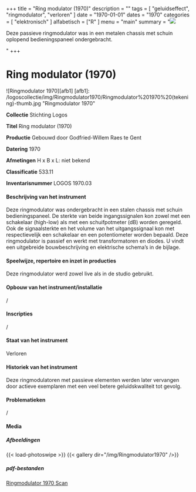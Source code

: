 ﻿+++
title = "Ring modulator (1970)"
description = ""
tags = [
    "geluidseffect",
"ringmodulator",
"verloren"
]
date = "1970-01-01"
dates = "1970"
categories = [ "elektronisch"
]
alfabetisch = ["R"
]
menu = "main"
summary = "<a href='/logoscollectie/1970/ringmodulator1970'><img src='/logoscollectie/img/Ringmodulator1970/Ringmodulator%201970%20(tekening)-thumb.jpg'></a><p>Deze passieve ringmodulator was in een metalen chassis met schuin oplopend bedieningspaneel ondergebracht.</p>"
+++

# Ring modulator (1970)
![Ringmodulator 1970][afb1]
[afb1]: /logoscollectie/img/Ringmodulator1970/Ringmodulator%201970%20(tekening)-thumb.jpg "Ringmodulator 1970"

**Collectie**
Stichting Logos

**Titel**
Ring modulator (1970)

**Productie**
Gebouwd door Godfried-Willem Raes te Gent

**Datering**
1970

**Afmetingen**
H x B x L: niet bekend

**Classificatie**
533.11

**Inventarisnummer**
LOGOS 1970.03

#### Beschrijving van het instrument
Deze ringmodulator was ondergebracht in een stalen chassis met schuin bedieningspaneel. De sterkte van beide ingangssignalen kon zowel met een schakelaar (high-low) als met een schuifpotmeter (dB) worden geregeld. Ook de signaalsterkte en het volume van het uitgangssignaal kon met respectievelijk een schakelaar en een potentiometer worden bepaald. Deze ringmodulator is passief en werkt met transformatoren en diodes. U vindt een uitgebreide bouwbeschrijving en elektrische schema’s in de bijlage.

#### Speelwijze, repertoire en inzet in producties
Deze ringmodulator werd zowel live als in de studio gebruikt.

#### Opbouw van het instrument/installatie
/

#### Inscripties
/

#### Staat van het instrument
Verloren

#### Historiek van het instrument
Deze ringmodulatoren met passieve elementen werden later vervangen door actieve exemplaren met een veel betere geluidskwaliteit tot gevolg.

#### Problematieken
/

#### Media
##### Afbeeldingen
{{< load-photoswipe >}}
{{< gallery dir="/img/Ringmodulator1970" />}}

##### pdf-bestanden
[Ringmodulator 1970 Scan](/logoscollectie/pdf/Ringmodulator1970/Ringmodulator%201970%20scan.pdf)